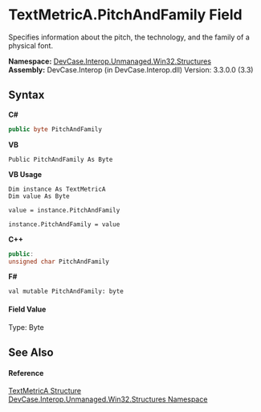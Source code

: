 # TextMetricA.PitchAndFamily Field
 

Specifies information about the pitch, the technology, and the family of a physical font.

**Namespace:**&nbsp;<a href="N_DevCase_Interop_Unmanaged_Win32_Structures">DevCase.Interop.Unmanaged.Win32.Structures</a><br />**Assembly:**&nbsp;DevCase.Interop (in DevCase.Interop.dll) Version: 3.3.0.0 (3.3)

## Syntax

**C#**<br />
``` C#
public byte PitchAndFamily
```

**VB**<br />
``` VB
Public PitchAndFamily As Byte
```

**VB Usage**<br />
``` VB Usage
Dim instance As TextMetricA
Dim value As Byte

value = instance.PitchAndFamily

instance.PitchAndFamily = value
```

**C++**<br />
``` C++
public:
unsigned char PitchAndFamily
```

**F#**<br />
``` F#
val mutable PitchAndFamily: byte
```


#### Field Value
Type: Byte

## See Also


#### Reference
<a href="T_DevCase_Interop_Unmanaged_Win32_Structures_TextMetricA">TextMetricA Structure</a><br /><a href="N_DevCase_Interop_Unmanaged_Win32_Structures">DevCase.Interop.Unmanaged.Win32.Structures Namespace</a><br />